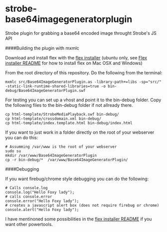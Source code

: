 strobe-base64imagegeneratorplugin
=================================

Strobe plugin for grabbing a base64 encoded image throught Strobe's JS API

####Building the plugin with mxmlc

Download and install flex with the [flex installer](https://github.com/aptoma/flex-installer "Flex installer") (ubuntu only, see [Flex installer README](https://github.com/aptoma/flex-installer) for how to install flex on Mac OSX and Windows)

From the root directory of this repository. Do the following from the terminal:

    mxmlc src/Base64ImageGeneratorPlugin.as -library-path+=libs -sp="src/" -static-link-runtime-shared-libraries=true -o bin-debug/Base64ImageGeneratorPlugin.swf

For testing you can set up a vhost and point it to the bin-debug folder. Copy the following files to the bin-debug folder if not 
allready there.

    cp html-template/StrobeMediaPlayback.swf bin-debug/
    cp html-template/crossdomain.xml bin-debug/
    cp html-template/index.template.html bin-debug/index.html

If you want to just work in a folder directly on the root of your webserver you can do this:

    # Assumming /var/www is the root of your webserver
    sudo su
    mkdir /var/www/Base64ImageGeneratorPlugin
    cp -r bin-debug/*  /var/www/Base64ImageGeneratorPlugin/

####Debugging

If you want firebug/chrome style debugging you can do the following:

    # Calls console.log
    console.log("Hello Foxy lady");
    # calls console.error
    console.error("Hello Foxy lady");
    # creates a javascript alert box (does not require firebug or chrome)
    console.alert("Hello Foxy lady");

I have mentinoned some possibilities in the [flex installer README](https://github.com/johansyd/flex-installer "Flex installer") if you want other powertools.

